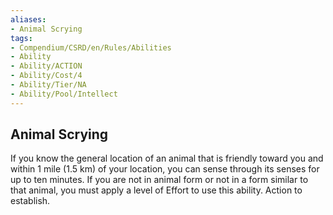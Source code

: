 ```yaml
---
aliases:
- Animal Scrying
tags:
- Compendium/CSRD/en/Rules/Abilities
- Ability
- Ability/ACTION
- Ability/Cost/4
- Ability/Tier/NA
- Ability/Pool/Intellect
---
```


  
## Animal Scrying  
If you know the general location of an animal that is friendly toward you and within 1 mile (1.5 km) of your location, you can sense through its senses for up to ten minutes. If you are not in animal form or not in a form similar to that animal, you must apply a level of Effort to use this ability. Action to establish. 